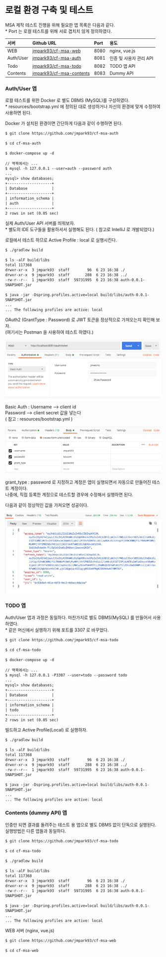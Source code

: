 # 로컬 환경 구축 및 테스트

 MSA 제작 테스트 진행을 위해 필요한 앱 목록은 다음과 같다.   
\* Port 는 로컬 테스트를 위해 서로 겹치치 않게 정의하였다. 

| 서버 | Github URL | Port | 용도 |
| :--- | :--- | :--- | :--- |
| WEB | [jmpark93/cf-msa-web](https://github.com/jmpark93/cf-msa-web.git) | 8080 | nginx, vue.js |
| Auth/User | [jmpark93/cf-msa-auth](https://github.com/jmpark93/cf-msa-auth.git) | 8081 | 인증 및 사용자 관리 API |
| Todo | [jmpark93/cf-msa-todo](https://github.com/jmpark93/cf-msa-todo.git) | 8082 | TODO 앱 API  |
| Contents | [jmpark93/cf-msa-contents](https://github.com/jmpark93/cf-msa-contents.git) | 8083 | Dummy API |

### Auth/User 앱 

로컬 테스트를 위한 Docker 로 별도 DBMS \(MySQL\)를 구성하였다.   
\*  resources/bootstrap.yml 에 정의된 대로 생성하거나 자신의 환경에 맞게 수정하여 사용하면 된다.

Docker 가 설치된 환경이면 간단하게 다음과 같이 수행하면 된다.

```text
$ git clone https://github.com/jmpark93/cf-msa-auth

$ cd cf-msa-auth

$ docker-compose up -d 

// 맥북에서는 ... 
$ mysql -h 127.0.0.1 --user=auth --password auth
...
mysql> show databases;
+--------------------+
| Database           |
+--------------------+
| information_schema |
| auth               |
+--------------------+
2 rows in set (0.05 sec)
```

실제 Auth/User API 서버를 띄워보자.  
\* 별도의 IDE 도구들을 활용하셔서 실행해도 된다. \( 참고로 IntelliJ 로 개발되었다.\)

로컬에서 테스트 하므로 Active Profile : local 로 실행시킨다.

```text
$ ./gradlew build

$ ls -alF build/libs
total 117368
drwxr-xr-x  3 jmpark93  staff        96  6 23 16:38 ./
drwxr-xr-x  9 jmpark93  staff       288  6 23 16:38 ../
-rw-r--r--  1 jmpark93  staff  59731995  6 23 16:38 auth-0.0.1-SNAPSHOT.jar

$ java -jar -Dspring.profiles.active=local build/libs/auth-0.0.1-SNAPSHOT.jar
...
... The following profiles are active: local
```

OAuth2 \(GrantType : Password\) 로 JWT 토큰을 정상적으로 가져오는지 확인해 보자.  
\(여기서는 Postman 을 사용하여 테스트 하였다.\)

![](../../.gitbook/assets/image%20%28196%29.png)

Basic Auth : Username --&gt;  client id   
                      Password --&gt; client secret 값을 넣는다   
\( 참고  : resources/bootstrap.yml  \)

![](../../.gitbook/assets/image%20%28194%29.png)

grant\_type : password 로 지정하고 계정은 앱이 실행되면서 자동으로 만들어진 테스트 계정이다.   
나중에, 직접 등록한 계정으로 테스트할 경우에 수정해서 실행하면 된다. 

다음과 같이 정상적인 값을 가져오면 성공이다. 

![](../../.gitbook/assets/image%20%28198%29.png)

### TODO 앱

Auth/User 앱과 과정은 동일하다. 마찬가지로 별도 DBMS\(MySQL\) 를 만들어서 사용하였다.  
\* 같은 머신에서 실행하기 위해 포트를 3307 로 바꾸었다. 

```text
$ git clone https://github.com/jmpark93/cf-msa-todo

$ cd cf-msa-todo

$ docker-compose up -d 

// 맥북에서는 ... 
$ mysql -h 127.0.0.1 -P3307 --user=todo --password todo
...
mysql> show databases;
+--------------------+
| Database           |
+--------------------+
| information_schema |
| todo               |
+--------------------+
2 rows in set (0.05 sec)
```

빌드하고 Active Profile\(Local\) 로 실행하자. 

```text
$ ./gradlew build

$ ls -alF build/libs
total 117368
drwxr-xr-x  3 jmpark93  staff        96  6 23 16:38 ./
drwxr-xr-x  9 jmpark93  staff       288  6 23 16:38 ../
-rw-r--r--  1 jmpark93  staff  59731995  6 23 16:38 auth-0.0.1-SNAPSHOT.jar

$ java -jar -Dspring.profiles.active=local build/libs/auth-0.0.1-SNAPSHOT.jar
...
... The following profiles are active: local
```

### Contents \(dummy API\) 앱

인증만 되면 결과를 돌려주는 테스트 용 앱으로 별도 DBMS 없이 단독으로 실행된다.   
실행방법은 다른 앱들과 동일하다. 

```text
$ git clone https://github.com/jmpark93/cf-msa-todo

$ cd cf-msa-todo

$ ./gradlew build

$ ls -alF build/libs
total 117368
drwxr-xr-x  3 jmpark93  staff        96  6 23 16:38 ./
drwxr-xr-x  9 jmpark93  staff       288  6 23 16:38 ../
-rw-r--r--  1 jmpark93  staff  59731995  6 23 16:38 auth-0.0.1-SNAPSHOT.jar

$ java -jar -Dspring.profiles.active=local build/libs/auth-0.0.1-SNAPSHOT.jar
...
... The following profiles are active: local
```

WEB 서버 \(nginx, vue.js\)

```text
$ git clone https://github.com/jmpark93/cf-msa-web

$ cd cf-msa-web
```

